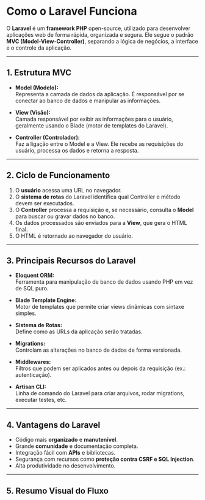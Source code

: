 # Como o Laravel Funciona

O **Laravel** é um **framework PHP** open-source, utilizado para desenvolver aplicações web de forma rápida, organizada e segura. Ele segue o padrão **MVC (Model-View-Controller)**, separando a lógica de negócios, a interface e o controle da aplicação.

---

## 1. Estrutura MVC

- **Model (Modelo):**  
  Representa a camada de dados da aplicação. É responsável por se conectar ao banco de dados e manipular as informações.
  
- **View (Visão):**  
  Camada responsável por exibir as informações para o usuário, geralmente usando o Blade (motor de templates do Laravel).

- **Controller (Controlador):**  
  Faz a ligação entre o Model e a View. Ele recebe as requisições do usuário, processa os dados e retorna a resposta.

---

## 2. Ciclo de Funcionamento

1. O **usuário** acessa uma URL no navegador.
2. O **sistema de rotas** do Laravel identifica qual Controller e método devem ser executados.
3. O **Controller** processa a requisição e, se necessário, consulta o **Model** para buscar ou gravar dados no banco.
4. Os dados processados são enviados para a **View**, que gera o HTML final.
5. O HTML é retornado ao navegador do usuário.

---

## 3. Principais Recursos do Laravel

- **Eloquent ORM:**  
  Ferramenta para manipulação de banco de dados usando PHP em vez de SQL puro.

- **Blade Template Engine:**  
  Motor de templates que permite criar views dinâmicas com sintaxe simples.

- **Sistema de Rotas:**  
  Define como as URLs da aplicação serão tratadas.

- **Migrations:**  
  Controlam as alterações no banco de dados de forma versionada.

- **Middlewares:**  
  Filtros que podem ser aplicados antes ou depois da requisição (ex.: autenticação).

- **Artisan CLI:**  
  Linha de comando do Laravel para criar arquivos, rodar migrations, executar testes, etc.

---

## 4. Vantagens do Laravel

- Código mais **organizado** e **manutenível**.
- Grande **comunidade** e documentação completa.
- Integração fácil com **APIs** e bibliotecas.
- Segurança com recursos como **proteção contra CSRF e SQL Injection**.
- Alta produtividade no desenvolvimento.

---

## 5. Resumo Visual do Fluxo